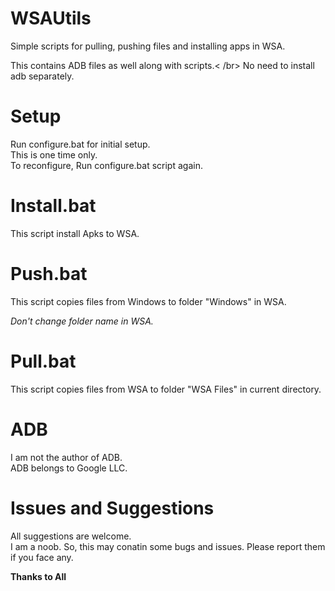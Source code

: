 # WSAUtils
Simple scripts for pulling, pushing files and installing apps in WSA.

This contains ADB files as well along with scripts.< /br>
No need to install adb separately.

# Setup
Run configure.bat for initial setup.<br />
This is one time only.<br />
To reconfigure, Run configure.bat script again.

# Install.bat

This script install Apks to WSA.

# Push.bat

This script copies files from Windows to folder "Windows" in WSA.

_Don't change folder name in WSA._

# Pull.bat

This script copies files from WSA to folder "WSA Files" in current directory.

# ADB

I am not the author of ADB.<br />
ADB belongs to Google LLC.

# Issues and Suggestions

All suggestions are welcome.<br />
I am a noob. So, this may conatin some bugs and issues. Please report them if you face any.

**Thanks to All**
